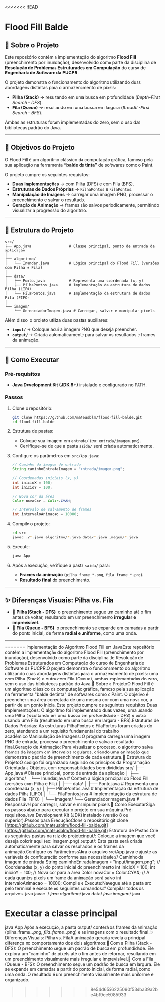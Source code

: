 <<<<<<< HEAD
# Flood Fill Balde

## 📖 Sobre o Projeto

Este repositório contém a implementação do algoritmo **Flood Fill** (preenchimento por inundação), desenvolvido como parte da disciplina de **Resolução de Problemas Estruturados em Computação** do curso de **Engenharia de Software da PUCPR**.

O projeto demonstra o funcionamento do algoritmo utilizando duas abordagens distintas para o armazenamento de pixels:  
- **Pilha (Stack)** → resultando em uma busca em profundidade (*Depth-First Search – DFS*).  
- **Fila (Queue)** → resultando em uma busca em largura (*Breadth-First Search – BFS*).  

Ambas as estruturas foram implementadas do zero, sem o uso das bibliotecas padrão do Java.

---

## 🎯 Objetivos do Projeto

O Flood Fill é um algoritmo clássico da computação gráfica, famoso pela sua aplicação na ferramenta **“balde de tinta”** de softwares como o Paint.  

O projeto cumpre os seguintes requisitos:  
- **Duas Implementações** → com Pilha (DFS) e com Fila (BFS).  
- **Estruturas de Dados Próprias** → `PilhaPontos` e `FilaPontos`.  
- **Manipulação de Imagens** → carregar uma imagem PNG, processar o preenchimento e salvar o resultado.  
- **Geração de Animação** → frames são salvos periodicamente, permitindo visualizar a progressão do algoritmo.

---

## 📂 Estrutura do Projeto

```
src/
├── App.java                 # Classe principal, ponto de entrada da aplicação
│
├── algoritmo/
│   └── Inundar.java         # Lógica principal do Flood Fill (versões com Pilha e Fila)
│
├── data/
│   ├── Ponto.java           # Representa uma coordenada (x, y)
│   ├── PilhaPontos.java     # Implementação da estrutura de dados Pilha (LIFO)
│   └── FilaPontos.java      # Implementação da estrutura de dados Fila (FIFO)
│
└── imagem/
    └── GerenciadorImagem.java # Carregar, salvar e manipular pixels
```

Além disso, o projeto utiliza duas pastas auxiliares:  
- **`input/`** → Coloque aqui a imagem PNG que deseja preencher.  
- **`output/`** → Criada automaticamente para salvar os resultados e frames da animação.  

---

## 🚀 Como Executar

### Pré-requisitos
- **Java Development Kit (JDK 8+)** instalado e configurado no PATH.

### Passos

1. Clone o repositório:
   ```bash
   git clone https://github.com/mateusblm/flood-fill-balde.git
   cd flood-fill-balde
   ```

2. Estrutura de pastas:  
   - Coloque sua imagem em `entrada/` (ex: `entrada/imagem.png`).  
   - Certifique-se de que a pasta `saida/` será criada automaticamente.  

3. Configure os parâmetros em `src/App.java`:
   ```java
   // Caminho da imagem de entrada
   String caminhoEntradaImagem = "entrada/imagem.png";

   // Coordenadas iniciais (x, y)
   int inicioX = 100; 
   int inicioY = 100; 

   // Nova cor da área
   Color novaCor = Color.CYAN; 

   // Intervalo de salvamento de frames
   int intervaloAnimacao = 10000;
   ```

4. Compile o projeto:
   ```bash
   cd src
   javac ./*.java algoritmo/*.java data/*.java imagem/*.java
   ```

5. Execute:
   ```bash
   java App
   ```

6. Após a execução, verifique a pasta `saida/` para:
   - **Frames da animação** (`pilha_frame_*.png`, `fila_frame_*.png`).  
   - **Resultado final** do preenchimento.  

---

## ✨ Diferenças Visuais: Pilha vs. Fila

- 🎨 **Pilha (Stack - DFS):** o preenchimento segue um caminho até o fim antes de voltar, resultando em um preenchimento **irregular e imprevisível**.  
- 🌊 **Fila (Queue - BFS):** o preenchimento se expande em camadas a partir do ponto inicial, de forma **radial e uniforme**, como uma onda.

---
=======
Implementação do Algoritmo Flood Fill em JavaEste repositório contém a implementação do algoritmo Flood Fill (preenchimento por inundação), desenvolvido como parte da disciplina de Resolução de Problemas Estruturados em Computação do curso de Engenharia de Software da PUCPR.O projeto demonstra o funcionamento do algoritmo utilizando duas abordagens distintas para o armazenamento de pixels: uma com Pilha (Stack) e outra com Fila (Queue), ambas implementadas do zero, sem o uso das bibliotecas padrão do Java.📖 Sobre o ProjetoO Flood Fill é um algoritmo clássico da computação gráfica, famoso pela sua aplicação na ferramenta "balde de tinta" de softwares como o Paint. O objetivo é preencher uma área conectada de uma mesma cor com uma nova cor, a partir de um ponto inicial.Este projeto cumpre os seguintes requisitos:Duas Implementações: O algoritmo foi implementado duas vezes, uma usando uma Pilha (resultando em uma busca em profundidade - DFS) e outra usando uma Fila (resultando em uma busca em largura - BFS).Estruturas de Dados Próprias: As estruturas PilhaPontos e FilaPontos foram criadas do zero, atendendo a um requisito fundamental do trabalho acadêmico.Manipulação de Imagens: O programa carrega uma imagem PNG de entrada, processa o preenchimento e salva o resultado final.Geração de Animação: Para visualizar o processo, o algoritmo salva frames da imagem em intervalos regulares, criando uma animação que demonstra o padrão de preenchimento de cada estrutura.📂 Estrutura do ProjetoO código foi organizado seguindo os princípios da Programação Orientada a Objetos, com responsabilidades bem divididas:src/
├── App.java              # Classe principal, ponto de entrada da aplicação
│
├── algoritmo/
│   └── Inundar.java      # Contém a lógica principal do Flood Fill (versões com Pilha e Fila)
│
├── data/
│   ├── Ponto.java        # Representa uma coordenada (x, y)
│   ├── PilhaPontos.java  # Implementação da estrutura de dados Pilha (LIFO)
│   └── FilaPontos.java   # Implementação da estrutura de dados Fila (FIFO)
│
└── imagem/
    └── GerenciadorImagem.java # Responsável por carregar, salvar e manipular pixels
🚀 Como ExecutarSiga os passos abaixo para executar o projeto em sua máquina.Pré-requisitosJava Development Kit (JDK) instalado (versão 8 ou superior).Passos para ExecuçãoClone o repositório:git clone [https://github.com/mateusblm/flood-fill-balde.git](https://github.com/mateusblm/flood-fill-balde.git)
Estrutura de Pastas:Crie as seguintes pastas na raiz do projeto:input/: Coloque a imagem que você deseja colorir aqui (ex: imagem.png).output/: Esta pasta será criada automaticamente para salvar os resultados e os frames da animação.Configure os Parâmetros:Abra o arquivo src/App.java e ajuste as variáveis de configuração conforme sua necessidade:// Caminho da imagem de entrada
String caminhoEntradaImagem = "input/imagem.png";
// Coordenadas (x, y) do ponto inicial do preenchimento
int inicioX = 100; 
int inicioY = 100; 
// Nova cor para a área
Color novaCor = Color.CYAN; 
// A cada quantos pixels um frame da animação será salvo
int intervaloAnimacao = 10000;
Compile e Execute:Navegue até a pasta src pelo terminal e execute os seguintes comandos:# Compilar todos os arquivos .java
javac ./*.java algoritmo/*.java data/*.java imagem/*.java

# Executar a classe principal
java App
Após a execução, a pasta output/ conterá os frames da animação (pilha_frame_*.png, fila_frame_*.png) e as imagens com o resultado final.✨ Diferenças Visuais: Pilha vs. FilaA animação gerada revela a principal diferença no comportamento dos dois algoritmos:🎨 Com a Pilha (Stack - DFS): O preenchimento segue um padrão de busca em profundidade. Ele explora um "caminho" de pixels até o fim antes de retornar, resultando em um preenchimento visualmente mais irregular e imprevisível.🌊 Com a Fila (Queue - BFS): O preenchimento segue um padrão de busca em largura. Ele se expande em camadas a partir do ponto inicial, de forma radial, como uma onda. O resultado é um preenchimento visualmente mais uniforme e organizado.
>>>>>>> 8e54d6556225090f53dba39a2be4bf9ee5085933

